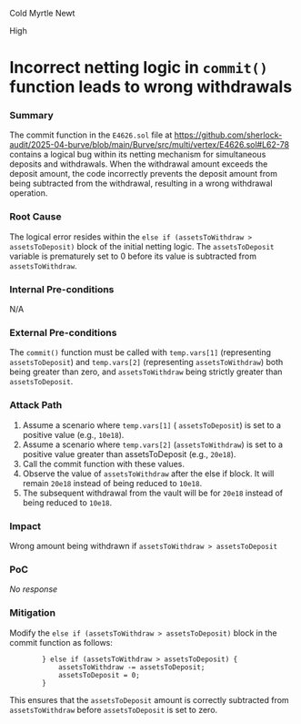 Cold Myrtle Newt

High

# Incorrect netting logic in `commit()` function leads to wrong withdrawals

### Summary

 The commit function in the `E4626.sol` file at https://github.com/sherlock-audit/2025-04-burve/blob/main/Burve/src/multi/vertex/E4626.sol#L62-78  contains a logical bug within its netting mechanism for simultaneous deposits and withdrawals. When the withdrawal amount exceeds the deposit amount, the code incorrectly prevents the deposit amount from being subtracted from the withdrawal, resulting in a wrong withdrawal operation.

### Root Cause

The logical error resides within the `else if (assetsToWithdraw > assetsToDeposit)` block of the initial netting logic. The `assetsToDeposit` variable is prematurely set to 0 before its value is subtracted from `assetsToWithdraw`.

### Internal Pre-conditions

N/A

### External Pre-conditions

The `commit()` function must be called with `temp.vars[1]` (representing `assetsToDeposit`) and `temp.vars[2]` (representing `assetsToWithdraw`) both being greater than zero, and `assetsToWithdraw` being strictly greater than `assetsToDeposit`.

### Attack Path

1. Assume a scenario where `temp.vars[1]` ( `assetsToDeposit`) is set to a positive value (e.g., `10e18`).
2. Assume a scenario where `temp.vars[2]` (`assetsToWithdraw`) is set to a positive value greater than assetsToDeposit (e.g., `20e18`).
3. Call the commit function with these values.
4. Observe the value of `assetsToWithdraw` after the else if block. It will remain `20e18` instead of being reduced to `10e18`.
5. The subsequent withdrawal from the vault will be for `20e18` instead of being reduced to `10e18`.

### Impact

Wrong amount being withdrawn if `assetsToWithdraw > assetsToDeposit`

### PoC

_No response_

### Mitigation

Modify the `else if (assetsToWithdraw > assetsToDeposit)` block in the commit function as follows:

```solidity
        } else if (assetsToWithdraw > assetsToDeposit) {
            assetsToWithdraw -= assetsToDeposit;
            assetsToDeposit = 0;
        }
```

This ensures that the `assetsToDeposit` amount is correctly subtracted from `assetsToWithdraw` before `assetsToDeposit` is set to zero.